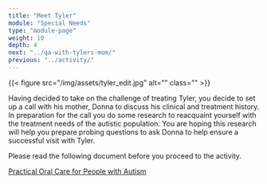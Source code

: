 ```yaml
---
title: "Meet Tyler"
module: "Special Needs"
type: "module-page"
weight: 10
depth: 4
next: "../qa-with-tylers-mom/"
previous: "../activity/"
---
```

<form method="post" action="."><div class="pageblock right img-polaroid img-rounded">
<div class="caption">
</div>{{< figure src="/img/assets/tyler_edit.jpg" alt="" class="" >}}</div><div class="pageblock"><p>Having decided to take on the challenge of treating Tyler, you decide to set up a call with his mother, Donna to discuss his clinical and treatment history.  In preparation for the call you do some research to reacquaint yourself with the treatment needs of the autistic population.  You are hoping this research will help you prepare probing questions to ask Donna to help ensure a successful visit with Tyler.</p>
</div><div class="pageblock"><p>Please read the following document before you proceed to the activity.</p> <a href="http://ccnmtl.columbia.edu/projects/pass/SpecialNeeds_Mod5/POCAutism.pdf" target="_blank">Practical Oral Care for People with Autism</a>
</div></form>